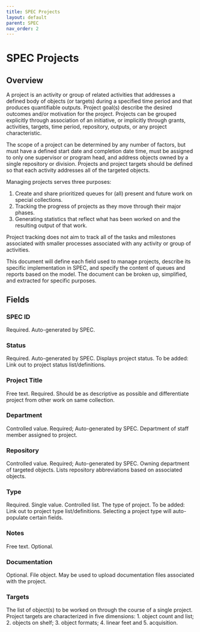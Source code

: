 ```yaml
---
title: SPEC Projects
layout: default
parent: SPEC
nav_order: 2
---
```


# SPEC Projects

## Overview

A project is an activity or group of related activities that addresses a defined body of objects (or targets) during a specified time period and that produces quantifiable outputs. Project goal(s) describe the desired outcomes and/or motivation for the project.  Projects can be grouped explicitly through association of an initiative, or implicitly through grants, activities, targets, time period, repository, outputs, or any project characteristic.

The scope of a project can be determined by any number of factors, but must have a defined start date and completion date time, must be assigned to only one supervisor or program head, and address objects owned by a single repository or division. Projects and project targets should be defined so that each activity addresses all of the targeted objects.

Managing projects serves three purposes:

1. Create and share prioritized queues for (all) present and future work on special collections.
2. Tracking the progress of projects as they move through their major phases.
3. Generating statistics that reflect what has been worked on and the resulting output of that work.

Project tracking does not aim to track all of the tasks and milestones associated with smaller processes associated with any activity or group of activities.

This document will define each field used to manage projects, describe its specific implementation in SPEC, and specify the content of queues and reports based on the model. The document can be broken up, simplified, and extracted for specific purposes.

## Fields

### SPEC ID
Required. Auto-generated by SPEC.

### Status
Required. Auto-generated by SPEC.
Displays project status. To be added: Link out to project status list/definitions.

### Project Title
Free text. Required. Should be as descriptive as possible and differentiate project from other work on same collection.

### Department
Controlled value. Required; Auto-generated by SPEC.
Department of staff member assigned to project.

### Repository
Controlled value. Required; Auto-generated by SPEC.
Owning department of targeted objects.
Lists repository abbreviations based on associated objects.

### Type
Required. Single value. Controlled list.
The type of project. To be added: Link out to project type list/definitions.
Selecting a project type will auto-populate certain fields.

### Notes
Free text. Optional.

### Documentation
Optional. File object.
May be used to upload documentation files associated with the project.

### Targets
The list of object(s) to be worked on through the course of a single project. Project targets are characterized in five dimensions: 1. object count and list; 2. objects on shelf; 3. object formats; 4. linear feet and 5. acquisition.